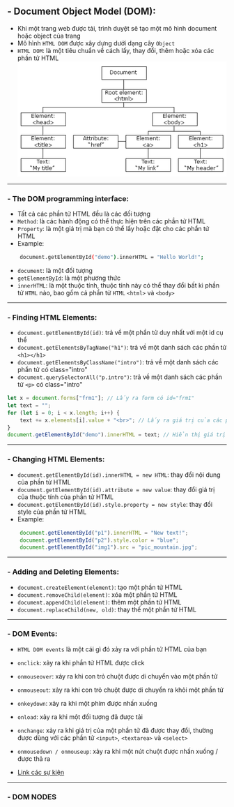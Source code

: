 ## - Document Object Model (DOM):
- Khi một trang web được tải, trình duyệt sẽ tạo một mô hình document hoặc object của trang
- Mô hình `HTML DOM` được xây dựng dưới dạng cây `Object`
- `HTML DOM`: là một tiêu chuẩn về cách lấy, thay đổi, thêm hoặc xóa các phần tử HTML
![DOM](./pic_htmltree.gif)

---
### - The DOM programming interface:
- Tất cả các phần tử HTML đều là các đối tượng
- `Method`: là các hành động có thể thực hiện trên các phần tử HTML
- `Property`: là một giá trị mà bạn có thể lấy hoặc đặt cho các phần tử HTML
- Example:
```sh
    document.getElementById("demo").innerHTML = "Hello World!";
```
- `document`: là một đối tượng
- `getElementById`: là một phương thức
- `innerHTML`: là một thuộc tính, thuộc tính này có thể thay đổi bất kì phần tử `HTML` nào, bao gồm cả phần tử `HTML` `<html>` và `<body>`
---
### - Finding HTML Elements:
- `document.getElementById(id)`: trả về một phần tử duy nhất với một id cụ thể
- `document.getElementsByTagName("h1")`: trả về một danh sách các phần tử `<h1></h1>`
- `document.getElementsByClassName("intro")`: trả về một danh sách các phần tử có class="intro"
- `document.querySelectorAll("p.intro")`: trả về một danh sách các phần tử `<p>` có class="intro"

```js
let x = document.forms["frm1"]; // Lấy ra form có id="frm1"
let text = "";
for (let i = 0; i < x.length; i++) {
    text += x.elements[i].value + "<br>"; // Lấy ra giá trị của các phần tử trong form
}
document.getElementById("demo").innerHTML = text; // Hiển thị giá trị lấy được
```

---
### - Changing HTML Elements:
- `document.getElementById(id).innerHTML = new HTML`: thay đổi nội dung của phần tử HTML
- `document.getElementById(id).attribute = new value`: thay đổi giá trị của thuộc tính của phần tử HTML 
- `document.getElementById(id).style.property = new style`: thay đổi style của phần tử HTML
- Example:
```js
    document.getElementById("p1").innerHTML = "New text!";
    document.getElementById("p2").style.color = "blue";
    document.getElementById("img1").src = "pic_mountain.jpg";
```
---

### - Adding and Deleting Elements:
- `document.createElement(element)`: tạo một phần tử HTML
- `document.removeChild(element)`: xóa một phần tử HTML
- `document.appendChild(element)`: thêm một phần tử HTML
- `document.replaceChild(new, old)`: thay thế một phần tử HTML

---
### - DOM Events:
- `HTML DOM events` là một cái gì đó xảy ra với phần tử HTML của bạn
- `onclick`: xảy ra khi phần tử HTML được click
- `onmouseover`: xảy ra khi con trỏ chuột được di chuyển vào một phần tử
- `onmouseout`: xảy ra khi con trỏ chuột được di chuyển ra khỏi một phần tử
- `onkeydown`: xảy ra khi một phím được nhấn xuống
- `onload`: xảy ra khi một đối tượng đã được tải
- `onchange`: xảy ra khi giá trị của một phần tử đã được thay đổi, thường được dùng với các phần tử `<input>`, `<textarea>` và `<select>`
- `onmousedown / onmouseup`: xảy ra khi một nút chuột được nhấn xuống / được thả ra

- [Link các sự kiện](https://www.w3schools.com/jsref/dom_obj_event.asp)
---

### - DOM NODES

